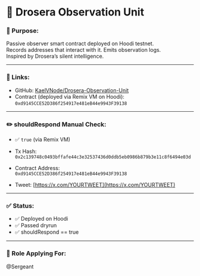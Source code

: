 # 🌿 Drosera Observation Unit

### 📌 Purpose:
Passive observer smart contract deployed on Hoodi testnet.  
Records addresses that interact with it. Emits observation logs.  
Inspired by Drosera’s silent intelligence.

---

### 🔗 Links:
- GitHub: [KaelVNode/Drosera-Observation-Unit](https://github.com/KaelVNode/Drosera-Observation-Unit)
- Contract (deployed via Remix VM on Hoodi):  
  `0xd9145CCE52D386f254917e481eB44e9943F39138`

---

### ✏️ shouldRespond Manual Check:
- ✅ `true` (via Remix VM)  
- Tx Hash:  
  `0x2c139748c0493bffafe44c3e32537436d0ddb5eb0986b879b3e11c8f6494e03d`  
- Contract Address:  
  `0xd9145CCE52D386f254917e481eB44e9943F39138`

- Tweet: [https://x.com/YOURTWEET](https://x.com/YOURTWEET)

---

### ✅ Status:
- ✅ Deployed on Hoodi
- ✅ Passed dryrun
- ✅ shouldRespond == true

---

### 🪪 Role Applying For:
@Sergeant
